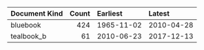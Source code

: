 | Document Kind   |   Count | Earliest   | Latest     |
|:----------------|--------:|:-----------|:-----------|
| bluebook        |     424 | 1965-11-02 | 2010-04-28 |
| tealbook_b      |      61 | 2010-06-23 | 2017-12-13 |